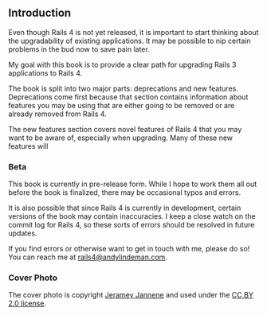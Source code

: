 ## Introduction

Even though Rails 4 is not yet released, it is important to start thinking
about the upgradability of existing applications. It may be possible to nip
certain problems in the bud now to save pain later.

My goal with this book is to provide a clear path for upgrading Rails 3
applications to Rails 4.

The book is split into two major parts: deprecations and new features.
Deprecations come first because that section contains information about
features you may be using that are either going to be removed or are already
removed from Rails 4.

The new features section covers novel features of Rails 4 that you may want
to be aware of, especially when upgrading. Many of these new features will

### Beta

This book is currently in pre-release form. While I hope to work them all out
before the book is finalized, there may be occasional typos and errors.

It is also possible that since Rails 4 is currently in development, certain
versions of the book may contain inaccuracies. I keep a close watch on the
commit log for Rails 4, so these sorts of errors should be resolved in future
updates.

If you find errors or otherwise want to get in touch with me, please do so!
You can reach me at <rails4@andylindeman.com>.

### Cover Photo

The cover photo is copyright [Jeramey
Jannene](http://www.flickr.com/photos/compujeramey/168102810/) and used under
the [CC BY 2.0
license](http://creativecommons.org/licenses/by/2.0/).
